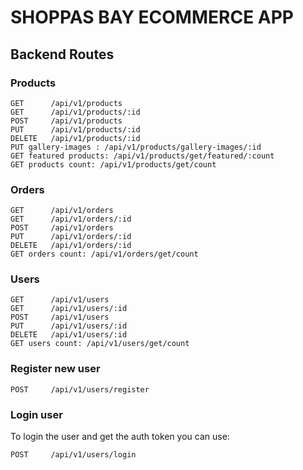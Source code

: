 <h1>SHOPPAS BAY ECOMMERCE APP</h1>
<h2>Backend Routes</h2>
<h3>Products</h3>

```
GET      /api/v1/products 
GET      /api/v1/products/:id
POST     /api/v1/products
PUT      /api/v1/products/:id
DELETE   /api/v1/products/:id
PUT gallery-images : /api/v1/products/gallery-images/:id
GET featured products: /api/v1/products/get/featured/:count
GET products count: /api/v1/products/get/count
```

<h3>Orders</h3>

```
GET      /api/v1/orders
GET      /api/v1/orders/:id
POST     /api/v1/orders
PUT      /api/v1/orders/:id
DELETE   /api/v1/orders/:id
GET orders count: /api/v1/orders/get/count
```

<h3>Users</h3>

```
GET      /api/v1/users
GET      /api/v1/users/:id
POST     /api/v1/users
PUT      /api/v1/users/:id
DELETE   /api/v1/users/:id
GET users count: /api/v1/users/get/count
```

<h3>Register new user</h3>

```
POST     /api/v1/users/register
```

<h3>Login user</h3>
To login the user and get the auth token you can use:

```
POST     /api/v1/users/login
```
